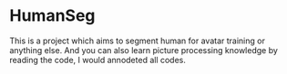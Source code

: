 # HumanSeg
This is a project which aims to segment human for avatar training or anything else.
And you can also learn picture processing knowledge by reading the code, I would annodeted all codes.